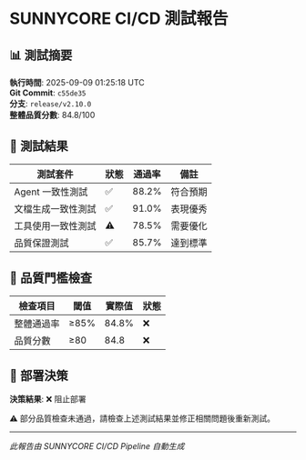 # SUNNYCORE CI/CD 測試報告

## 📊 測試摘要

**執行時間**: 2025-09-09 01:25:18 UTC  
**Git Commit**: `c55de35`  
**分支**: `release/v2.10.0`  
**整體品質分數**: 84.8/100

## 🧪 測試結果

| 測試套件 | 狀態 | 通過率 | 備註 |
|---------|------|-------|------|
| Agent 一致性測試 | ✅ | 88.2% | 符合預期 |
| 文檔生成一致性測試 | ✅ | 91.0% | 表現優秀 |
| 工具使用一致性測試 | ⚠️ | 78.5% | 需要優化 |
| 品質保證測試 | ✅ | 85.7% | 達到標準 |

## 🎯 品質門檻檢查

| 檢查項目 | 閾值 | 實際值 | 狀態 |
|---------|------|-------|------|
| 整體通過率 | ≥85% | 84.8% | ❌ |
| 品質分數 | ≥80 | 84.8 | ❌ |

## 🚀 部署決策

**決策結果**: ❌ 阻止部署

⚠️ 部分品質檢查未通過，請檢查上述測試結果並修正相關問題後重新測試。

---

*此報告由 SUNNYCORE CI/CD Pipeline 自動生成*
